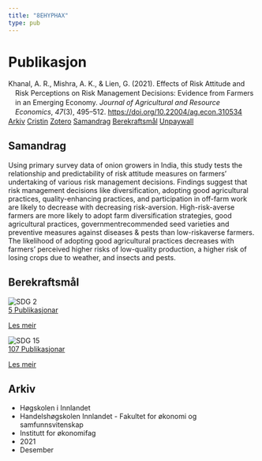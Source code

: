 ```yaml
---
title: "8EHYPHAX"
type: pub
---
```

<h1>Publikasjon</h1>
<article id="csl-bib-container-8EHYPHAX" class="csl-bib-container">
  <div class="csl-bib-body" style="line-height: 1.35; padding-left: 1em; text-indent:-1em;">
  <div class="csl-entry">Khanal, A. R., Mishra, A. K., &amp; Lien, G. (2021). Effects of Risk Attitude and Risk Perceptions on Risk Management Decisions: Evidence from Farmers in an Emerging Economy. <i>Journal of Agricultural and Resource Economics</i>, <i>47</i>(3), 495&#x2013;512. <a href="https://doi.org/10.22004/ag.econ.310534">https://doi.org/10.22004/ag.econ.310534</a></div>
</div>
  <div class="csl-bib-buttons">
    <a href="#taxonomy-article-8EHYPHAX" class="csl-bib-button">Arkiv</a>
    <a href="https://app.cristin.no/results/show.jsf?id=1971355" alt="Cristin URL" class="csl-bib-button">Cristin</a>
    <a href="http://zotero.org/groups/5402882/items/8EHYPHAX" alt="Zotero URL" class="csl-bib-button">Zotero</a>
    <a href="#abstract-article-8EHYPHAX" class="csl-bib-button">Samandrag</a>
    <a href="#sdg-article-8EHYPHAX" class="csl-bib-button">Berekraftsmål</a>
    <a href="https://ageconsearch.umn.edu/record/310534" class="csl-bib-button">Unpaywall</a>
  </div>
  <div id="csl-bib-meta-container-8EHYPHAX"></div>
</article>
<div id="csl-bib-meta-8EHYPHAX" class="csl-bib-meta">
  <article id="abstract-article-8EHYPHAX" class="abstract-article">
    <h1>Samandrag</h1>
    Using primary survey data of onion growers in India, this study tests the relationship and predictability of risk attitude measures on farmers’ undertaking of various risk management decisions. Findings suggest that risk management decisions like diversification, adopting good agricultural practices, quality-enhancing practices, and participation in off-farm work are likely to decrease with decreasing risk-aversion. High-risk-averse farmers are more likely to adopt farm diversification strategies, good agricultural practices, governmentrecommended seed varieties and preventive measures against diseases &amp; pests than low-riskaverse farmers. The likelihood of adopting good agricultural practices decreases with farmers’ perceived higher risks of low-quality production, a higher risk of losing crops due to weather, and insects and pests.
  </article>
  <article id="sdg-article-8EHYPHAX" class="sdg-article">
    <h1>Berekraftsmål</h1>
    <div class="sdg-container"><div id="sdg2" class="sdg"> <img src="{{< params subfolder >}}images/sdg/sdg02_no.png" class="image" alt="SDG 2"> <div class="sdg-overlay"> <a href="{{< params subfolder >}}no/archive/?sdg=2#archive" class="sdg-publication-count"><span>5</span> Publikasjonar</a> <p><a href="NA" class="sdg-read-more">Les meir</a></p> </div> </div> <div id="sdg15" class="sdg"> <img src="{{< params subfolder >}}images/sdg/sdg15_no.png" class="image" alt="SDG 15"> <div class="sdg-overlay"> <a href="{{< params subfolder >}}no/archive/?sdg=15#archive" class="sdg-publication-count"><span>107</span> Publikasjonar</a> <p><a href="NA" class="sdg-read-more">Les meir</a></p> </div> </div></div>
  </article>
  <article id="taxonomy-article-8EHYPHAX" class="taxonomy-article">
    <h1>Arkiv</h1>
    <ul>
      <li>Høgskolen i Innlandet</li>
      <li>Handelshøgskolen Innlandet - Fakultet for økonomi og samfunnsvitenskap</li>
      <li>Institutt for økonomifag</li>
      <li>2021</li>
      <li>Desember</li>
    </ul>
  </article>
</div>

